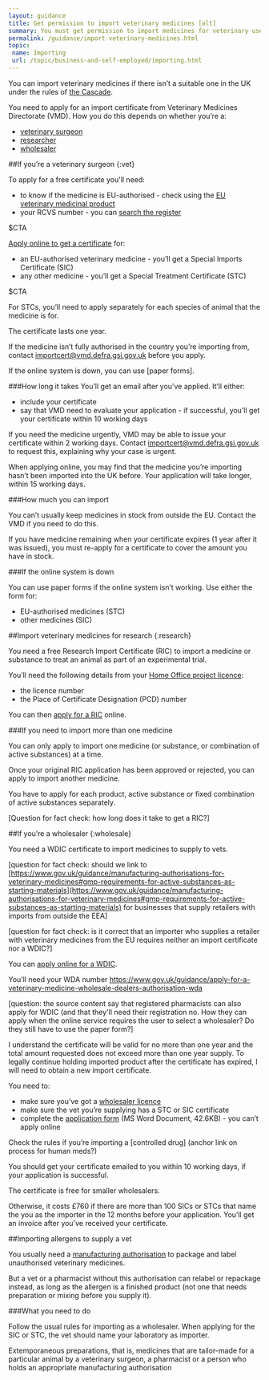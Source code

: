 ```yaml
---
layout: guidance
title: Get permission to import veterinary medicines [alt]
summary: You must get permission to import medicines for veterinary use.
permalink: /guidance/import-veterinary-medicines.html
topic:
 name: Importing
 url: /topic/business-and-self-employed/importing.html
---
```

You can import veterinary medicines if there isn’t a suitable one in the UK under the rules of [the Cascade](https://www.gov.uk/guidance/the-cascade-prescribing-unauthorised-medicines).

You need to apply for an import certificate from Veterinary Medicines Directorate (VMD). How you do this depends on whether you’re a:

- [veterinary surgeon](#vet)
- [researcher](#research)
- [wholesaler](#wholesale)


##If you’re a veterinary surgeon
{:vet}

To apply for a free certificate you'll need:

- to know if the medicine is EU-authorised - check using the [EU veterinary medicinal product](http://vet.eudrapharm.eu/vet/searchbykeyword.do)
- your RCVS number - you can [search the register](http://www.rcvs.org.uk/find-a-surgeon/surgeon)

$CTA

[Apply online to get a certificate](https://www.vmd.defra.gov.uk/sis/default.aspx) for:

- an EU-authorised veterinary medicine - you’ll get a Special Imports Certificate (SIC)
- any other medicine  - you’ll get a Special Treatment Certificate (STC)

$CTA

For STCs, you’ll need to apply separately for each species of animal that the medicine is for.

The certificate lasts one year.

If the medicine isn’t fully authorised in the country you’re importing from, contact <importcert@vmd.defra.gsi.gov.uk> before you apply. 

If the online system is down, you can use [paper forms].

###How long it takes
You’ll get an email after you've applied. It’ll either:

- include your certificate
- say that VMD need to evaluate your application - if successful, you’ll get your certificate within 10 working days

If you need the medicine urgently, VMD may be able to issue your certificate within 2 working days. Contact <importcert@vmd.defra.gsi.gov.uk> to request this, explaining why your case is urgent. 

When applying online, you may find that the medicine you’re importing hasn’t been imported into the UK before. Your application will take longer, within 15 working days.

###How much you can import

You can’t usually keep medicines in stock from outside the EU. Contact the VMD if you need to do this.

If you have medicine remaining when your certificate expires (1 year after it was issued), you must re-apply for a certificate to cover the amount you have in stock.

###If the online system is down

You can use paper forms if the online system isn’t working. Use either the form for:

- EU-authorised medicines (STC)
- other medicines (SIC)

##Import veterinary medicines for research
{:research}

You need a free Research Import Certificate (RIC) to import a medicine or substance to treat an animal as part of an experimental trial.

You’ll need the following details from your [Home Office project licence](https://www.gov.uk/guidance/research-and-testing-using-animals#applying-for-licences):

- the licence number 
- the Place of Certificate Designation (PCD) number

You can then [apply for a RIC](http://www.vmd.defra.gov.uk/ric/Application.aspx) online.

###If you need to import more than one medicine

You can only apply to import one medicine (or substance, or combination of active substances) at a time.

Once your original RIC application has been approved or rejected, you can apply to import another medicine.

You have to apply for each product, active substance or fixed combination of active substances separately. 

[Question for fact check: how long does it take to get a RIC?]


##If you’re a wholesaler
{:wholesale}

You need a WDIC certificate to import medicines to supply to vets.

[question for fact check: should we link to [https://www.gov.uk/guidance/manufacturing-authorisations-for-veterinary-medicines#gmp-requirements-for-active-substances-as-starting-materials](https://www.gov.uk/guidance/manufacturing-authorisations-for-veterinary-medicines#gmp-requirements-for-active-substances-as-starting-materials) for businesses that supply retailers with imports from outside the EEA]

[question for fact check: is it correct that an importer who supplies a retailer with veterinary medicines from the EU requires neither an import certificate nor a WDIC?]

You can [apply online for a WDIC](https://www.vmd.defra.gov.uk/sis/wdic-application.aspx).

You’ll need your WDA number
https://www.gov.uk/guidance/apply-for-a-veterinary-medicine-wholesale-dealers-authorisation-wda

[question: the source content say that registered pharmacists can also apply for WDIC (and that they'll need their registration no. How they can apply when the online service requires the user to select a wholesaler? Do they still have to use the paper form?]

I understand the certificate will be valid for no more than one year and the total amount requested does not exceed more than one year supply. To legally continue holding imported product after the certificate has expired, I will need to obtain a new import certificate.

You need to:

- make sure you’ve got a [wholesaler licence](https://www.gov.uk/guidance/apply-for-manufacturer-or-wholesaler-of-medicines-licences#veterinary-licences)
- make sure the vet you’re supplying has a STC or SIC certificate
- complete the [application form](https://www.gov.uk/government/uploads/system/uploads/attachment_data/file/549415/_630639_Application_Form_WDIC.docx) (MS Word Document, 42.6KB) - you can’t apply online

Check the rules if you’re importing a [controlled drug] (anchor link on process for human meds?)

You should get your certificate emailed to you within 10 working days, if your application is successful.

The certificate is free for smaller wholesalers. 

Otherwise, it costs £760 if there are more than 100 SICs or STCs that name the you as the importer in the 12 months before your application. You’ll get an invoice after you’ve received your certificate.

##Importing allergens to supply a vet

You usually need a [manufacturing authorisation](https://www.gov.uk/guidance/apply-for-a-certificate-to-import-a-veterinary-medicine-into-the-uk) to package and label unauthorised veterinary medicines.

But a vet or a pharmacist without this authorisation can relabel or repackage instead, as long as the allergen is a finished product (not one that needs preparation or mixing before you supply it).

###What you need to do

Follow the usual rules for importing as a wholesaler. When applying for the SIC or STC, the vet should name your laboratory as importer.

Extemporaneous preparations, that is, medicines that are tailor-made for a particular animal by a veterinary surgeon, a pharmacist or a person who holds an appropriate manufacturing authorisation
